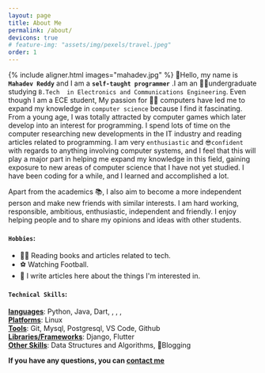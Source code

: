 ```yaml
---
layout: page
title: About Me
permalink: /about/
devicons: true
# feature-img: "assets/img/pexels/travel.jpeg"
order: 1
---
```

{% include aligner.html images="mahadev.jpg" %}
👋Hello, my name is **`Mahadev Reddy`** and I am a **`self-taught programmer`** .I am an 👨‍🎓undergraduate studying `B.Tech  in Electronics and Communications Engineering`. Even though I am a ECE student, My passion for  👨‍💻 computers have led me to expand my knowledge in `computer science` because I find it fascinating. From a young age, I was totally attracted by computer games which later develop into an interest for programming. I spend lots of time on the computer researching new developments in the IT industry and reading articles related to programming. I am very `enthusiastic` and `😎confident` with regards to anything involving computer systems, and I feel that this will play a major part in helping me expand my knowledge in this field, gaining exposure to new areas of computer science that I have not yet studied. I have been coding for a while, and I learned and accomplished a lot.

Apart from the academics 📚, I also aim to become a more independent person and make new friends with similar interests. I am hard working, responsible, ambitious, enthusiastic, independent and friendly. I enjoy helping people and to share my opinions and ideas with other students.

#### `Hobbies`:
* 🙇‍♂️ Reading books and articles related to tech.
* ⚽ Watching Football.
* 📝 I write articles here about the things I'm interested in.

#### `Technical Skills`:
 **<u>languages</u>**: <i style="color:red;" class="devicon-python-plain-wordmark colored"></i>Python, <i class="devicon-java-plain-wordmark colored"></i> Java, <i class="devicon-dart-plain colored"></i>Dart, <i class="devicon-c-plain colored"></i>, <i class="devicon-cplusplus-plain-wordmark colored"></i>, <i class="devicon-html5-plain-wordmark colored"></i>, <i class="devicon-css3-plain-wordmark colored"></i> <br/>
 **<u>Platforms</u>**:  <i class="devicon-linux-plain colored"></i>Linux <br/>
 **<u>Tools</u>**: <i class="devicon-git-plain-wordmark colored"></i>Git, <i class="devicon-mysql-plain-wordmark colored"></i>Mysql, <i class="devicon-postgresql-plain-wordmark colored"></i>Postgresql, <i class="devicon-vscode-plain colored"></i>VS Code, <i class="devicon-github-original-wordmark colored" style="color:red;" ></i>Github <br/>
 **<u>Libraries/Frameworks</u>**: <i class="devicon-django-plain-wordmark colored"></i>Django, <i class="devicon-flutter-plain colored"></i>Flutter <br/> 
 **<u>Other Skills</u>**: <i class="devicon-thealgorithms-plain colored"></i>Data Structures and Algorithms, 📝Blogging <br/>


**If you have any questions, you can [contact me](mailto:Mahadev.clever@gmail.com)**